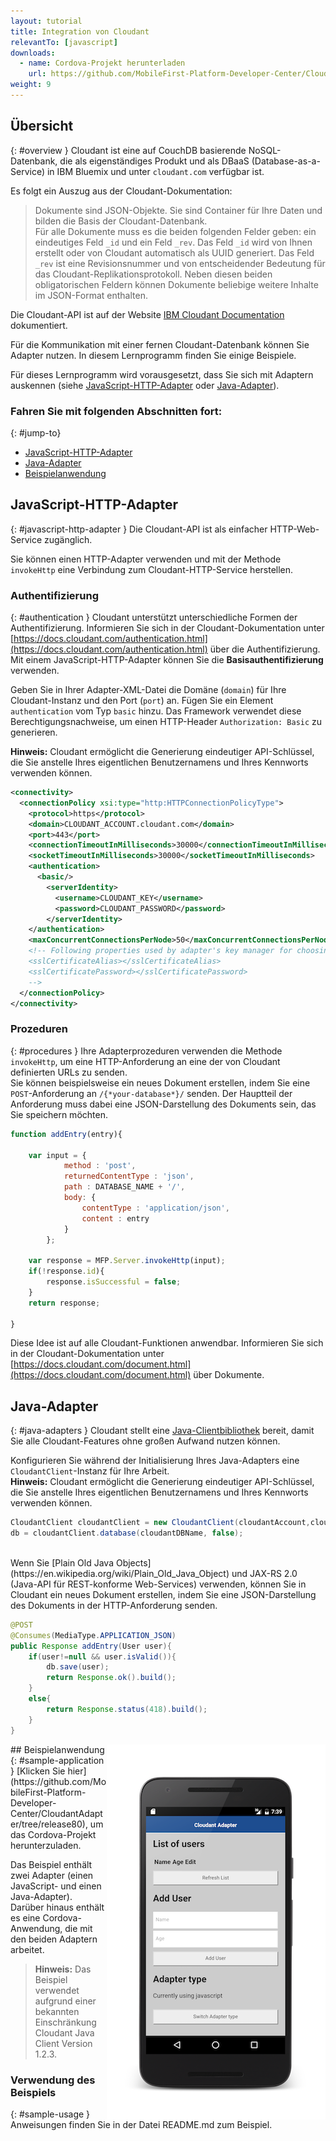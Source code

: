```yaml
---
layout: tutorial
title: Integration von Cloudant
relevantTo: [javascript]
downloads:
  - name: Cordova-Projekt herunterladen
    url: https://github.com/MobileFirst-Platform-Developer-Center/CloudantAdapter/tree/release80
weight: 9
---
```

<!-- NLS_CHARSET=UTF-8 -->
## Übersicht
{: #overview }
Cloudant ist eine auf CouchDB basierende NoSQL-Datenbank, die als eigenständiges Produkt und als DBaaS (Database-as-a-Service) in IBM Bluemix und unter `cloudant.com` verfügbar ist.

Es folgt ein Auszug aus der Cloudant-Dokumentation: 
> Dokumente sind JSON-Objekte. Sie sind Container für Ihre Daten und bilden die Basis der Cloudant-Datenbank.   
Für alle Dokumente muss es die beiden folgenden Felder geben: ein eindeutiges Feld `_id` und ein Feld `_rev`. Das Feld
`_id` wird von Ihnen erstellt oder von Cloudant automatisch als UUID generiert. Das Feld `_rev` ist eine Revisionsnummer und von entscheidender Bedeutung für das Cloudant-Replikationsprotokoll. Neben diesen beiden obligatorischen Feldern können Dokumente beliebige weitere Inhalte im JSON-Format enthalten.

Die Cloudant-API ist auf der Website [IBM Cloudant Documentation](https://docs.cloudant.com/index.html) dokumentiert. 

Für die Kommunikation mit einer fernen Cloudant-Datenbank können Sie Adapter nutzen. In diesem Lernprogramm finden Sie einige Beispiele. 

Für dieses Lernprogramm wird vorausgesetzt, dass Sie sich mit Adaptern auskennen (siehe [JavaScript-HTTP-Adapter](../javascript-adapters/js-http-adapter) oder [Java-Adapter](../java-adapters)).

### Fahren Sie mit folgenden Abschnitten fort: 
{: #jump-to}
* [JavaScript-HTTP-Adapter](#javascript-http-adapter)
* [Java-Adapter](#java-adapters)
* [Beispielanwendung](#sample-application)


## JavaScript-HTTP-Adapter
{: #javascript-http-adapter }
Die Cloudant-API ist als einfacher HTTP-Web-Service zugänglich. 

Sie können einen HTTP-Adapter verwenden und mit der Methode `invokeHttp` eine Verbindung zum Cloudant-HTTP-Service herstellen. 

### Authentifizierung
{: #authentication }
Cloudant unterstützt unterschiedliche Formen der Authentifizierung. Informieren Sie sich in der Cloudant-Dokumentation unter
[https://docs.cloudant.com/authentication.html](https://docs.cloudant.com/authentication.html) über die Authentifizierung. Mit einem JavaScript-HTTP-Adapter können Sie
die **Basisauthentifizierung** verwenden.

Geben Sie in Ihrer Adapter-XML-Datei die Domäne (`domain`) für Ihre Cloudant-Instanz
und den Port (`port`) an. Fügen Sie ein Element `authentication` vom Typ `basic` hinzu. Das Framework verwendet diese Berechtigungsnachweise, um einen
HTTP-Header `Authorization: Basic` zu generieren. 

**Hinweis:** Cloudant ermöglicht die Generierung eindeutiger API-Schlüssel, die Sie anstelle Ihres eigentlichen Benutzernamens und Ihres Kennworts verwenden können. 

```xml
<connectivity>
  <connectionPolicy xsi:type="http:HTTPConnectionPolicyType">
    <protocol>https</protocol>
    <domain>CLOUDANT_ACCOUNT.cloudant.com</domain>
    <port>443</port>
    <connectionTimeoutInMilliseconds>30000</connectionTimeoutInMilliseconds>
    <socketTimeoutInMilliseconds>30000</socketTimeoutInMilliseconds>
    <authentication>
      <basic/>
        <serverIdentity>
          <username>CLOUDANT_KEY</username>
          <password>CLOUDANT_PASSWORD</password>
        </serverIdentity>
    </authentication>
    <maxConcurrentConnectionsPerNode>50</maxConcurrentConnectionsPerNode>
    <!-- Following properties used by adapter's key manager for choosing specific certificate from key store
    <sslCertificateAlias></sslCertificateAlias>
    <sslCertificatePassword></sslCertificatePassword>
    -->
  </connectionPolicy>
</connectivity>
```

### Prozeduren
{: #procedures }
Ihre Adapterprozeduren verwenden die Methode `invokeHttp`, um eine HTTP-Anforderung an eine der von Cloudant definierten URLs zu senden.   
Sie können beispielsweise ein neues Dokument erstellen, indem Sie
eine `POST`-Anforderung an `/{*your-database*}/` senden. Der Hauptteil der Anforderung
muss dabei eine JSON-Darstellung des Dokuments sein, das Sie speichern möchten. 

```js
function addEntry(entry){

    var input = {
            method : 'post',
            returnedContentType : 'json',
            path : DATABASE_NAME + '/',
            body: {
                contentType : 'application/json',        
                content : entry
            }
        };

    var response = MFP.Server.invokeHttp(input);
    if(!response.id){
        response.isSuccessful = false;
    }
    return response;

}
```

Diese Idee ist auf alle Cloudant-Funktionen anwendbar. Informieren Sie sich in der Cloudant-Dokumentation unter
[https://docs.cloudant.com/document.html](https://docs.cloudant.com/document.html) über Dokumente. 

## Java-Adapter
{: #java-adapters }
Cloudant stellt eine [Java-Clientbibliothek](https://github.com/cloudant/java-cloudant) bereit, damit Sie alle Cloudant-Features ohne großen Aufwand nutzen können. 

Konfigurieren Sie während der Initialisierung Ihres Java-Adapters eine `CloudantClient`-Instanz für Ihre Arbeit.   
**Hinweis:** Cloudant ermöglicht die Generierung eindeutiger API-Schlüssel, die Sie anstelle Ihres eigentlichen Benutzernamens und Ihres Kennworts verwenden können. 

```java
CloudantClient cloudantClient = new CloudantClient(cloudantAccount,cloudantKey,cloudantPassword);
db = cloudantClient.database(cloudantDBName, false);
```
<br/>
Wenn Sie [Plain Old Java Objects](https://en.wikipedia.org/wiki/Plain_Old_Java_Object) und JAX-RS 2.0 (Java-API für REST-konforme Web-Services) verwenden, können Sie in Cloudant ein neues Dokument erstellen, indem Sie eine JSON-Darstellung des Dokuments in der HTTP-Anforderung senden.

```java
@POST
@Consumes(MediaType.APPLICATION_JSON)
public Response addEntry(User user){
    if(user!=null && user.isValid()){
        db.save(user);
        return Response.ok().build();
    }
    else{
        return Response.status(418).build();
    }
}
```

<img alt="Beispielanwendung" src="cloudant-app.png" style="float:right"/>
## Beispielanwendung
{: #sample-application }
[Klicken Sie hier](https://github.com/MobileFirst-Platform-Developer-Center/CloudantAdapter/tree/release80), um das Cordova-Projekt herunterzuladen. 

Das Beispiel enthält zwei Adapter (einen JavaScript- und einen Java-Adapter).   
Darüber hinaus enthält es eine Cordova-Anwendung, die mit den beiden Adaptern arbeitet. 

> **Hinweis:** Das Beispiel verwendet aufgrund einer bekannten Einschränkung Cloudant Java Client Version 1.2.3. 

### Verwendung des Beispiels
{: #sample-usage }
Anweisungen finden Sie in der Datei README.md zum Beispiel. 
